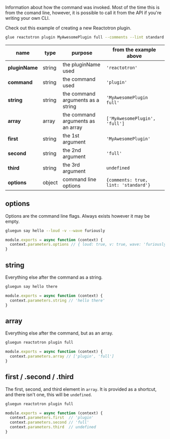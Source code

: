 Information about how the command was invoked. Most of the time this is from the comand line, however, 
it is possible to call it from the API if you're writing your own CLI.

Check out this example of creating a new Reactotron plugin.

```sh
glue reactotron plugin MyAwesomePlugin full --comments --lint standard
```

name           | type   | purpose                           | from the example above
---------------|--------|-----------------------------------|------------------------------------
**pluginName** | string | the pluginName used                | `'reactotron'`
**command**    | string | the command used                  | `'plugin'`
**string**     | string | the command arguments as a string | `'MyAwesomePlugin full'`
**array**      | array  | the command arguments as an array | `['MyAwesomePlugin', 'full']`
**first**      | string | the 1st argument                  | `'MyAwesomePlugin'`
**second**     | string | the 2nd argument                  | `'full'`
**third**      | string | the 3rd argument                  | `undefined`
**options**    | object | command line options              | `{comments: true, lint: 'standard'}`

## options
Options are the command line flags. Always exists however it may be empty.

```sh
gluegun say hello --loud -v --wave furiously
```

```js
module.exports = async function (context) {
  context.parameters.options // { loud: true, v: true, wave: 'furiously' }
}
```

## string
Everything else after the command as a string.

```sh
gluegun say hello there
```

```js
module.exports = async function (context) {
  context.parameters.string // 'hello there'
}
```

## array
Everything else after the command, but as an array.

```sh
gluegun reactotron plugin full
```

```js
module.exports = async function (context) {
  context.parameters.array // ['plugin', 'full']
}
```

## first / .second / .third
The first, second, and third element in `array`. It is provided as a shortcut, and there isn't one, 
this will be `undefined`.

```sh
gluegun reactotron plugin full
```

```js
module.exports = async function (context) {
  context.parameters.first  // 'plugin'
  context.parameters.second // 'full'
  context.parameters.third  // undefined
}
```
